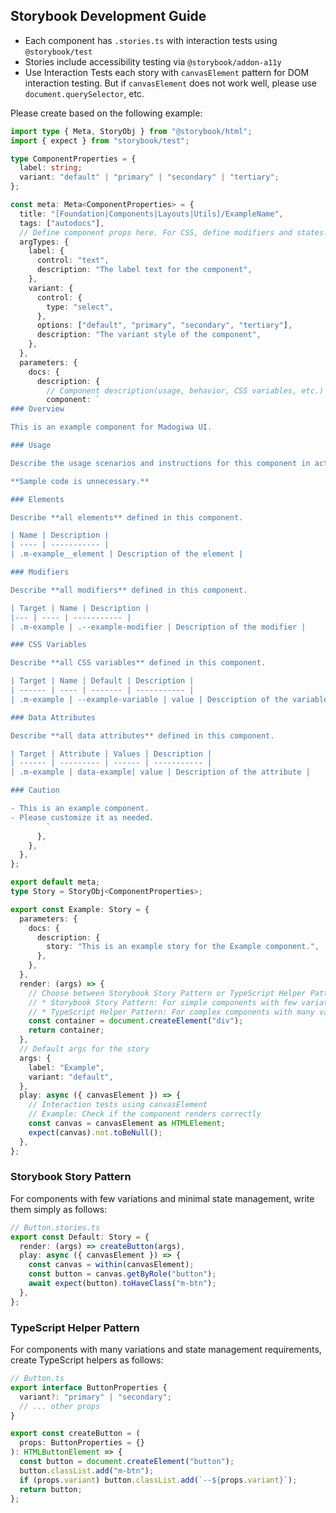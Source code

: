 ## Storybook Development Guide

- Each component has `.stories.ts` with interaction tests using `@storybook/test`
- Stories include accessibility testing via `@storybook/addon-a11y`
- Use Interaction Tests each story with `canvasElement` pattern for DOM interaction testing.
  But if `canvasElement` does not work well, please use `document.querySelector`, etc.

Please create based on the following example:

```ts
import type { Meta, StoryObj } from "@storybook/html";
import { expect } from "storybook/test";

type ComponentProperties = {
  label: string;
  variant: "default" | "primary" | "secondary" | "tertiary";
};

const meta: Meta<ComponentProperties> = {
  title: "[Foundation|Components|Layouts|Utils]/ExampleName",
  tags: ["autodocs"],
  // Define component props here. For CSS, define modifiers and states.
  argTypes: {
    label: {
      control: "text",
      description: "The label text for the component",
    },
    variant: {
      control: {
        type: "select",
      },
      options: ["default", "primary", "secondary", "tertiary"],
      description: "The variant style of the component",
    },
  },
  parameters: {
    docs: {
      description: {
        // Component description(usage, behavior, CSS variables, etc.) for docs
        component: `
### Overview

This is an example component for Madogiwa UI.

### Usage

Describe the usage scenarios and instructions for this component in actual products, not technical content.

**Sample code is unnecessary.**

### Elements

Describe **all elements** defined in this component.

| Name | Description |
| ---- | ----------- |
| .m-example__element | Description of the element |

### Modifiers

Describe **all modifiers** defined in this component.

| Target | Name | Description |
|--- | ---- | ----------- |
| .m-example | .--example-modifier | Description of the modifier |

### CSS Variables

Describe **all CSS variables** defined in this component.

| Target | Name | Default | Description |
| ------ | ---- | ------- | ----------- |
| .m-example | --example-variable | value | Description of the variable |

### Data Attributes

Describe **all data attributes** defined in this component.

| Target | Attribute | Values | Description |
| ------ | --------- | ------ | ----------- |
| .m-example | data-example| value | Description of the attribute |

### Caution

- This is an example component.
- Please customize it as needed.
        `
      },
    },
  },
};

export default meta;
type Story = StoryObj<ComponentProperties>;

export const Example: Story = {
  parameters: {
    docs: {
      description: {
        story: "This is an example story for the Example component.",
      },
    },
  },
  render: (args) => {
    // Choose between Storybook Story Pattern or TypeScript Helper Pattern based on the component
    // * Storybook Story Pattern: For simple components with few variations
    // * TypeScript Helper Pattern: For complex components with many variations
    const container = document.createElement("div");
    return container;
  },
  // Default args for the story
  args: {
    label: "Example",
    variant: "default",
  },
  play: async ({ canvasElement }) => {
    // Interaction tests using canvasElement
    // Example: Check if the component renders correctly
    const canvas = canvasElement as HTMLElement;
    expect(canvas).not.toBeNull();
  },
};
```

### Storybook Story Pattern

For components with few variations and minimal state management, write them simply as follows:

```typescript
// Button.stories.ts
export const Default: Story = {
  render: (args) => createButton(args),
  play: async ({ canvasElement }) => {
    const canvas = within(canvasElement);
    const button = canvas.getByRole("button");
    await expect(button).toHaveClass("m-btn");
  },
};
```

### TypeScript Helper Pattern

For components with many variations and state management requirements, create TypeScript helpers as follows:

```typescript
// Button.ts
export interface ButtonProperties {
  variant?: "primary" | "secondary";
  // ... other props
}

export const createButton = (
  props: ButtonProperties = {}
): HTMLButtonElement => {
  const button = document.createElement("button");
  button.classList.add("m-btn");
  if (props.variant) button.classList.add(`--${props.variant}`);
  return button;
};
```
